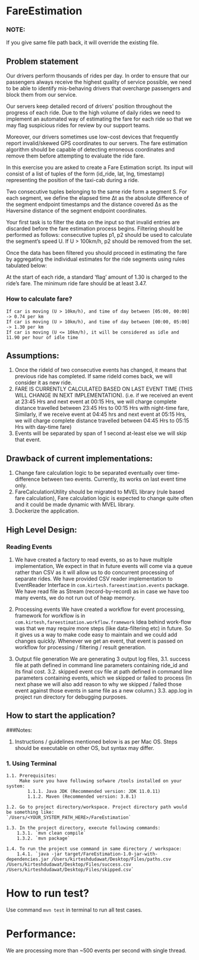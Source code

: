 # FareEstimation

### NOTE: 
If you give same file path back, it will override the existing file. 

## Problem statement
Our drivers perform thousands of rides per day. In order to ensure that our passengers always receive the highest quality of service possible, we need to be able to identify mis-behaving drivers that overcharge passengers and block them from our service.

Our servers keep detailed record of drivers' position throughout the progress of each ride. Due to the high volume of daily rides we need to implement an automated way of estimating the fare for each ride so that we may flag suspicious rides for review by our support teams.

Moreover, our drivers sometimes use low-cost devices that frequently report invalid/skewed GPS coordinates to our servers. The fare estimation algorithm should be capable of detecting erroneous coordinates and remove them before attempting to evaluate the ride fare.

In this exercise you are asked to create a Fare Estimation script. Its input will consist of a list of tuples of the form (id_ride, lat, lng, timestamp) representing the position of the taxi-cab during a ride.

Two consecutive tuples belonging to the same ride form a segment S. For each segment, we define the elapsed time Δt as the absolute difference of the segment endpoint timestamps and the distance covered Δs as the Haversine distance of the segment endpoint coordinates.

Your first task is to filter the data on the input so that invalid entries are discarded before the fare estimation process begins. Filtering should be performed as follows: consecutive tuples p1, p2 should be used to calculate the segment’s speed U. If U > 100km/h, p2 should be removed from the set.

Once the data has been filtered you should proceed in estimating the fare by aggregating the individual estimates for the ride segments using rules tabulated below:

At the start of each ride, a standard ‘flag’ amount of 1.30 is charged to the ride’s fare. The minimum ride fare should be at least 3.47.

### How to calculate fare?
```aidl
If car is moving (U > 10km/h), and time of day between [05:00, 00:00] -> 0.74 per km
If car is moving (U > 10km/h), and time of day between [00:00, 05:00] -> 1.30 per km
If car is moving (U <= 10km/h), it will be considered as idle and 11.90 per hour of idle time
```

## Assumptions:
1. Once the rideId of two consecutive events has changed, it means that previous ride has completed. If same rideId comes back, we will consider it as new ride.
2. FARE IS CURRENTLY CALCULATED BASED ON LAST EVENT TIME (THIS WILL CHANGE IN NEXT IMPLEMENTATION).
   (i.e. if we received an event at 23:45 Hrs and next event at 00:15 Hrs, we will charge complete distance travelled between 23:45 Hrs to 00:15 Hrs with night-time fare,
    Similarly, if we receive event at 04:45 hrs and next event at 05:15 Hrs, we will charge complete distance travelled between 04:45 Hrs to 05:15 Hrs with day-time fare)
3. Events will be separated by span of 1 second at-least else we will skip that event.

## Drawback of current implementations:
1. Change fare calculation logic to be separated eventually over time-difference between two events. Currently, its works on last event time only.
2. FareCalculationUtility should be migrated to MVEL library (rule based fare calculation), Fare calculation logic is expected to change quite often and it could be made dynamic with MVEL library.
3. Dockerize the application.

## High Level Design:
### Reading Events
1. We have created a factory to read events, so as to have multiple implementation, 
   We expect in that in future events will come via a queue rather than CSV as it will allow us to do concurrent processing of separate rides.
   We have provided CSV reader implementation to EventReader Interface in `com.kirtesh.fareestimation.events` package.
   We have read file as Stream (record-by-record) as in case we have too many events, we do not run out of heap memory.
   
2. Processing events
   We have created a workflow for event processing, framework for workflow is in `com.kirtesh,fareestimation.workflow.framework`
   Idea behind work-flow was that we may require more steps (like data-filtering etc) in future. So it gives us a way to make code easy to maintain and we could add changes quickly.
   Whenever we get an event, that event is passed on workflow for processing / filtering / result generation.
   
3. Output file generation
   We are generating 3 output log files,
   3.1. success file at path defined in command line parameters containing ride_id and its final cost.
   3.2. skipped event csv file at path defined in command line parameters containing events, which we skipped or failed to process 
        (In next phase we will also add reason to why we skipped / failed those event against those events in same file as a new column.)
   3.3. app.log in project run directory for debugging purposes.
   

## How to start the application?
###Notes:
1. Instructions / guidelines mentioned below is as per Mac OS. Steps should be executable on other OS, but syntax may differ.

### 1. Using Terminal
    1.1. Prerequisites:
         Make sure you have following sofware /tools installed on your system:
            1.1.1. Java JDK (Recommended version: JDK 11.0.11)
            1.1.2. Maven (Recommended version: 3.8.1)

    1.2. Go to project directory/workspace. Project directory path would be something like: 
    `/Users/<YOUR_SYSTEM_PATH_HERE>/FareEstimation`

    1.3. In the project directory, execute following commands:
        1.3.1. `mvn clean compile`
        1.3.2. `mvn package`

    1.4. To run the project use command in same directory / workspace:
        1.4.1. `java -jar target/FareEstimation-1.0-jar-with-dependencies.jar /Users/kirteshdudawat/Desktop/Files/paths.csv /Users/kirteshdudawat/Desktop/Files/success.csv /Users/kirteshdudawat/Desktop/Files/skipped.csv`

# How to run test?
Use command `mvn test` in terminal to run all test cases.

# Performance:
We are processing more than ~500 events per second with single thread.